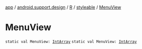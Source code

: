 [app](../../../index.md) / [android.support.design](../../index.md) / [R](../index.md) / [styleable](index.md) / [MenuView](./-menu-view.md)

# MenuView

`static val MenuView: `[`IntArray`](https://kotlinlang.org/api/latest/jvm/stdlib/kotlin/-int-array/index.html)
`static val MenuView: `[`IntArray`](https://kotlinlang.org/api/latest/jvm/stdlib/kotlin/-int-array/index.html)